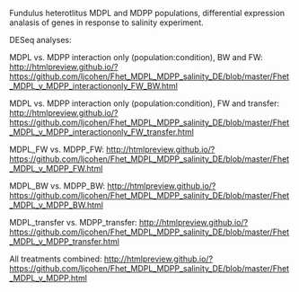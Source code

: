 Fundulus heterotlitus MDPL and MDPP populations, differential expression analasis of genes in response to salinity experiment. 

DESeq analyses:

MDPL vs. MDPP interaction only (population:condition), BW and FW:
http://htmlpreview.github.io/?https://github.com/ljcohen/Fhet_MDPL_MDPP_salinity_DE/blob/master/Fhet_MDPL_v_MDPP_interactiononly_FW_BW.html

MDPL vs. MDPP interaction only (population:condition), FW and transfer:
http://htmlpreview.github.io/?https://github.com/ljcohen/Fhet_MDPL_MDPP_salinity_DE/blob/master/Fhet_MDPL_v_MDPP_interactiononly_FW_transfer.html

MDPL_FW vs. MDPP_FW:
http://htmlpreview.github.io/?https://github.com/ljcohen/Fhet_MDPL_MDPP_salinity_DE/blob/master/Fhet_MDPL_v_MDPP_FW.html

MDPL_BW vs. MDPP_BW:
http://htmlpreview.github.io/?https://github.com/ljcohen/Fhet_MDPL_MDPP_salinity_DE/blob/master/Fhet_MDPL_v_MDPP_BW.html

MDPL_transfer vs. MDPP_transfer:
http://htmlpreview.github.io/?https://github.com/ljcohen/Fhet_MDPL_MDPP_salinity_DE/blob/master/Fhet_MDPL_v_MDPP_transfer.html

All treatments combined:
http://htmlpreview.github.io/?https://github.com/ljcohen/Fhet_MDPL_MDPP_salinity_DE/blob/master/Fhet_MDPL_v_MDPP.html
